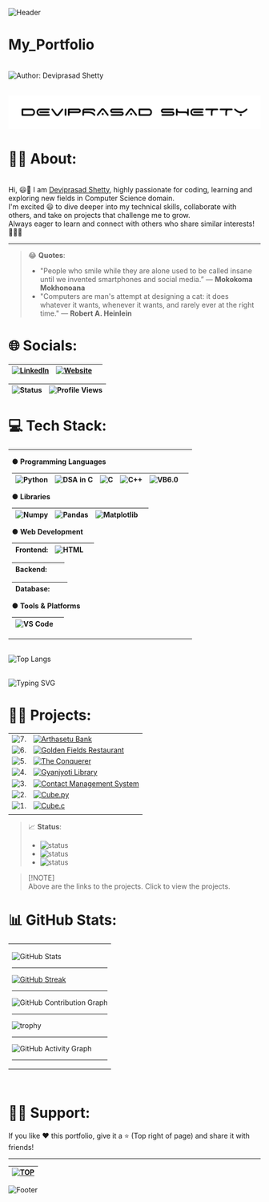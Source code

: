 ![Header](https://capsule-render.vercel.app/api?type=waving&color=gradient&customColorList=11&height=100&section=header&animation=fadeIn&width="100%)

<!-- ![Header](https://capsule-render.vercel.app/api?type=waving&color=gradient&customColorList=12&height=300&section=header&text=Deviprasad%20Shetty&fontSize=90&animation=fadeIn&fontAlignY=38&desc=Developer%20|%20Creator%20|%20Innovator&descAlignY=60&descAlign=50)
-->

# My_Portfolio
 
<br> ![Author: Deviprasad Shetty](https://img.shields.io/badge/Author-💫_Deviprasad%20Shetty-000000?style=for-the-badge&labelColor=white)

<br> ![image alt](https://github.com/DeviprasadShetty9833/My_Portfolio/blob/59e75c541bbfd8adb4f98847cca0405ca90d6725/assets/Dev.png)
<br>


# 👨‍🎓 About:

<br> Hi, 😃👋 I am [Deviprasad Shetty](), highly passionate for coding, learning and exploring new fields in Computer Science domain. 
<br> I'm excited 😃 to dive deeper into my technical skills, collaborate with others, and take on projects that challenge me to grow. 
<br> Always eager to learn and connect with others who share similar interests! 🤗🧑‍💻
<br> 

---

> 😂 **Quotes**:
> - "People who smile while they are alone used to be called insane until we invented smartphones and social media.” 
> — **Mokokoma Mokhonoana**
> - "Computers are man's attempt at designing a cat: it does whatever it wants, whenever it wants, and rarely ever at the right time."
> — **Robert A. Heinlein**

<!-- ![Quote](https://quotes-github-readme.vercel.app/api?type=horizontal&theme=radical) -->

# 🌐 Socials:

| [![LinkedIn](https://img.shields.io/badge/LinkedIn-%230077B5?style=for-the-badge&logo=LinkedIn&logoColor=white)](https://linkedin.com/in/deviprasad-shetty-4bba49313) | [![Website](https://img.shields.io/badge/Website-indigo?style=for-the-badge&logo=About.me&logoColor=white)](https://yourwebsite.com/) |  |                      
|---|---|---|

| ![Status](https://img.shields.io/badge/Status-Active-green?style=flat-square&logo=github) |![Profile Views](https://komarev.com/ghpvc/?username=DeviprasadShetty9833&label=Profile%20views&color=blueviolet&style=flat-square&logo=github) |
|---|---|

# 💻 Tech Stack:

<table>
<tr><td>

**● Programming Languages**

| ![Python](https://img.shields.io/badge/Python-34A853?style=for-the-badge&logo=python&logoColor=white) | ![DSA in C](https://img.shields.io/badge/DSA%20in%20C-000080?style=for-the-badge&logo=c&logoColor=white) | ![C](https://img.shields.io/badge/C-00599C?style=for-the-badge&logo=c&logoColor=white) | ![C++](https://img.shields.io/badge/C++-4B8BBE?style=for-the-badge&logo=c%2B%2B&logoColor=white) | ![VB6.0](https://img.shields.io/badge/VB6.0-954E99?style=for-the-badge&logo=visual-basic&logoColor=white) |  |
|---|---|---|---|---|---|

**● Libraries**

| ![Numpy](https://img.shields.io/badge/Numpy-34A853?style=for-the-badge&logo=Numpy&logoColor=white) | ![Pandas](https://img.shields.io/badge/Pandas-34A853?style=for-the-badge&logo=Pandas&logoColor=white) | ![Matplotlib](https://img.shields.io/badge/Matplotlib-34A853?style=for-the-badge&logo=python&logoColor=white) |  |
|---|---|---|---|

**● Web Development**

| Frontend: | ![HTML](https://img.shields.io/badge/HTML5-E34F26?style=for-the-badge&logo=html5&logoColor=white) |  |  
|---|---|---|

| Backend:  |  |  |
|---|---|---|

| Database: |  |  |
|---|---|---|

**● Tools & Platforms**

| ![VS Code](https://img.shields.io/badge/VS%20Code-blue?style=for-the-badge&logo=visualstudiocode&logoColor=black) |  |
|---|---|

</td></tr>
</table>

<br> ![Top Langs](https://github-readme-stats.vercel.app/api/top-langs/?username=DeviprasadShetty9833&layout=compact&theme=react&bg_color=0D1117&title_color=FFA500&text_color=FFFFFF&icon_color=58A6FF)


<br> ![Typing SVG](https://readme-typing-svg.herokuapp.com?font=Fira+Code&weight=500&size=24&duration=1000&pause=2000&color=36BCF7&center=true&vCenter=true&width=600&lines=Python+Developer;DSA+Ninja+in+C;C+Programmer;C%2B%2B+Enthusiast;Problem+Solver;Code.+Debug.+Repeat.) 
<br> 



# 👨‍💻 Projects:

<!-- <details>
  <summary>Click to expand</summary>

  Your hidden content goes here. You can add **text**, `code`, images, lists, and even other Markdown formatting.

</details> -->
   
|   |   |
|---|---|
| ![7.](https://img.shields.io/badge/7.-yellow?style=for-the-badge&logo=&logoColor=white) | [![Arthasetu Bank](https://img.shields.io/badge/Arthasetu_Bank-34A853?style=for-the-badge&logo=python&logoColor=white)](https://github.com/DeviprasadShetty9833/Arthasetu_Bank)  |
| ![6.](https://img.shields.io/badge/6.-yellow?style=for-the-badge&logo=&logoColor=white) | [![Golden Fields Restaurant](https://img.shields.io/badge/Golden_Fields_Restaurant-FFC107?style=for-the-badge&logo=JavaScript&logoColor=white)](https://github.com/DeviprasadShetty9833/Golden_Fields_Restaurant) |
| ![5.](https://img.shields.io/badge/5.-yellow?style=for-the-badge&logo=&logoColor=white) | [![The Conquerer](https://img.shields.io/badge/The_Conquerer-34A853?style=for-the-badge&logo=python&logoColor=white)](https://github.com/DeviprasadShetty9833/The_Conquerer)  |
| ![4.](https://img.shields.io/badge/4.-green?style=for-the-badge&logo=&logoColor=white) | [![Gyanjyoti Library](https://img.shields.io/badge/Gyanjyoti_Library-E34F26?style=for-the-badge&logo=HTML5&logoColor=white)](https://github.com/DeviprasadShetty9833/Gyanjyoti_Library) |
| ![3.](https://img.shields.io/badge/3.-green?style=for-the-badge&logo=&logoColor=white) | [![Contact Management System](https://img.shields.io/badge/Contact_Management_System-000080?style=for-the-badge&logo=c&logoColor=white)](https://github.com/DeviprasadShetty9833/Contact_Management_System) |
| ![2.](https://img.shields.io/badge/2.-black?style=for-the-badge&logo=&logoColor=white) | [![Cube.py](https://img.shields.io/badge/Cube.py-34A853?style=for-the-badge&logo=python&logoColor=white)](https://github.com/DeviprasadShetty9833/Cube.py) |
| ![1.](https://img.shields.io/badge/1.-black?style=for-the-badge&logo=&logoColor=white) | [![Cube.c](https://img.shields.io/badge/Cube.c-00599C?style=for-the-badge&logo=c&logoColor=white)](https://github.com/DeviprasadShetty9833/Cube.c) |
|   |  |

> 📈 **Status**:
> - ![status](https://img.shields.io/badge/status-upcoming-yellow)
> - ![status](https://img.shields.io/badge/status-in--progress-green)
> - ![status](https://img.shields.io/badge/status-completed-black)

> [!NOTE]\
> Above are the links to the projects. Click to view the projects.


# 📊 GitHub Stats:

<table>
<tr><td>


![GitHub Stats](https://github-readme-stats.vercel.app/api?username=DeviprasadShetty9833&title_color=FFA500&text_color=FFFFFF&icon_color=58A6FF&bg_color=0D1117&border_color=FFFFFF&show_icons=true\&rank_icon=percentile&theme=tokyonight)

---

[![GitHub Streak](https://streak-stats.demolab.com/?user=DeviprasadShetty9833&theme=dark&hide_border=false&ring=FFA500&fire=FFA500&currStreakLabel=FFA500&sideNums=FFFFFF)](https://git.io/streak-stats)

---

![GitHub Contribution Graph](https://ghchart.rshah.org/8A2BE2/DeviprasadShetty9833)


---

![trophy](https://github-profile-trophy.vercel.app/?username=DeviprasadShetty9833&theme=onedark)

---

![GitHub Activity Graph](https://github-readme-activity-graph.vercel.app/graph?username=DeviprasadShetty9833&theme=react-dark)
<br> 

---
</td></tr>
</table>

<br> 


# 🙋‍♂️ Support:
If you like ❤️ this portfolio, give it a ⭐ (Top right of page) and share it with friends!

---

| [![TOP](https://img.shields.io/badge/_🔺_-Navigate_to_TOP_↑_-blue?style=for-the-badge&labelColor=white)](#My_Portfolio) |
|---|

![Footer](https://capsule-render.vercel.app/api?type=waving&color=gradient&customColorList=12&height=100&section=footer&animation=fadeIn&width="100%)
